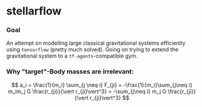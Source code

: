 # stellarflow

### Goal

An attempt on modelling large classical gravitational systems efficiently using `tensorflow` (pretty much solved).
Going on trying to extend the gravitational system to a `tf-agents`-compatible gym.

### Why "target"-Body masses are irrelevant:

$$
    a_i = \frac{1}{m_i} \sum_{j \neq i} F_{ji} = -\frac{1}{m_i}\sum_{j\neq i} m_im_j G \frac{r_{ji}}{\vert r_{ji}\vert^3}  = -\sum_{j\neq i} m_j G \frac{r_{ji}}{\vert r_{ji}\vert^3} 
$$
